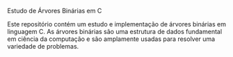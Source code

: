 Estudo de Árvores Binárias em C

Este repositório contém um estudo e implementação de árvores binárias em linguagem C. As árvores binárias são uma estrutura de dados fundamental em ciência da computação e são amplamente usadas para resolver uma variedade de problemas.
